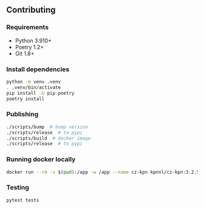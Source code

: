 ## Contributing

### Requirements

- Python 3.910+
- Poetry 1.2+
- Git 1.8+

### Install dependencies

```bash
python -m venv .venv
. .venv/bin/activate
pip install -U pip poetry
poetry install
```

### Publishing

```bash
./scripts/bump  # bump version
./scripts/release  # to pypi
./scripts/build  # docker image
./scripts/release  # to pypi
```

### Running docker locally

```bash
docker run --rm -v $(pwd):/app -w /app --name cz-kpn kpnnl/cz-kpn:3.2.5 'cz ls'
```

### Testing

```bash
pytest tests
```
